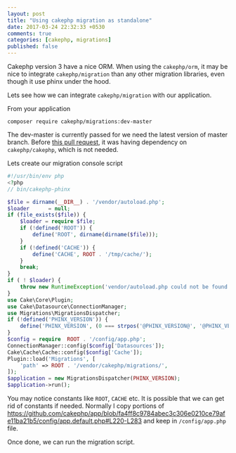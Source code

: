 ```yaml
---
layout: post
title: "Using cakephp migration as standalone"
date: 2017-03-24 22:32:33 +0530
comments: true
categories: [cakephp, migrations]
published: false
---
```


Cakephp version 3 have a nice ORM. When using the `cakephp/orm`,
it may be nice to integrate `cakephp/migration` than any other migration
libraries, even though it use phinx under the hood.

Lets see how we can integrate `cakephp/migration` with our application.

From your application

```
composer require cakephp/migrations:dev-master
```

The dev-master is currently passed for we need the latest version of master branch.
Before [this pull request](https://github.com/cakephp/migrations/pull/308), it was
having dependency on `cakephp/cakephp`, which is not needed.

Lets create our migration console script

```php
#!/usr/bin/env php
<?php
// bin/cakephp-phinx

$file = dirname(__DIR__) . '/vendor/autoload.php';
$loader      = null;
if (file_exists($file)) {
    $loader = require $file;
    if (!defined('ROOT')) {
        define('ROOT', dirname(dirname($file)));
    }
    if (!defined('CACHE')) {
        define('CACHE', ROOT . '/tmp/cache/');
    }
    break;
}
if ( ! $loader) {
    throw new RuntimeException('vendor/autoload.php could not be found. Did you run `composer install`?');
}
use Cake\Core\Plugin;
use Cake\Datasource\ConnectionManager;
use Migrations\MigrationsDispatcher;
if (!defined('PHINX_VERSION')) {
    define('PHINX_VERSION', (0 === strpos('@PHINX_VERSION@', '@PHINX_VERSION')) ? '0.6.6' : '@PHINX_VERSION@');
}
$config = require  ROOT . '/config/app.php';
ConnectionManager::config($config['Datasources']);
Cake\Cache\Cache::config($config['Cache']);
Plugin::load('Migrations', [
    'path' => ROOT . '/vendor/cakephp/migrations/',
]);
$application = new MigrationsDispatcher(PHINX_VERSION);
$application->run();
```

You may notice constants like `ROOT`, `CACHE` etc. It is possible that we can
get rid of constants if needed. Normally I copy portions of  https://github.com/cakephp/app/blob/fa4ff8c9784abec3c306e0210ce79afe11ba21b5/config/app.default.php#L220-L283 and keep in `/config/app.php` file.

Once done, we can run the migration script.
